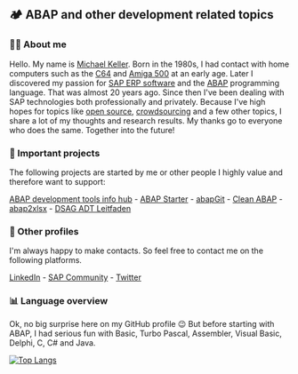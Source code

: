 ## 🏕️ ABAP and other development related topics

### :raising_hand_man: About me

Hello. My name is [Michael Keller](https://www.linkedin.com/in/michael-keller-abap-developer/). Born in the 1980s, I had contact with home computers such as the [C64](https://en.wikipedia.org/wiki/Commodore_64) and [Amiga 500](https://en.wikipedia.org/wiki/Amiga_500) at an early age. Later I discovered my passion for [SAP ERP software](https://en.wikipedia.org/wiki/SAP) and the [ABAP](https://en.wikipedia.org/wiki/ABAP) programming language. That was almost 20 years ago. Since then I've been dealing with SAP technologies both professionally and privately. Because I've high hopes for topics like [open source](https://en.wikipedia.org/wiki/Open_source), [crowdsourcing](https://en.wikipedia.org/wiki/Crowdsourcing) and a few other topics, I share a lot of my thoughts and research results. My thanks go to everyone who does the same. Together into the future!

### :pushpin: Important projects 

The following projects are started by me or other people I highly value and therefore want to support:

[ABAP development tools info hub](https://github.com/Keller-Michael/Eclipse_ADT_info_hub) - [ABAP Starter](https://github.com/Keller-Michael/ABAP_starter) - [abapGit](https://github.com/abapGit/abapGit) - [Clean ABAP](https://github.com/SAP/styleguides/blob/main/clean-abap/CleanABAP.md) - [abap2xlsx](https://github.com/abap2xlsx/abap2xlsx) - [DSAG ADT Leitfaden](https://1dsag.github.io/ADT-Leitfaden/)

### :link: Other profiles

I'm always happy to make contacts. So feel free to contact me on the following platforms.

[LinkedIn](https://www.linkedin.com/in/michael-keller-abap-developer/) - [SAP Community](https://profile.sap.com/profile/id9aaad6f005486fc219c51d653ce468eabe7e7a07b9448a444e077c8bc88f5ab2) - [Twitter](https://twitter.com/I_heart_ABAP)

### :bar_chart: Language overview

Ok, no big surprise here on my GitHub profile :wink: But before starting with ABAP, I had serious fun with Basic, Turbo Pascal, Assembler, Visual Basic, Delphi, C, C# and Java.

[![Top Langs](https://github-readme-stats.vercel.app/api/top-langs/?username=Keller-Michael&layout=compact)](https://github.com/anuraghazra/github-readme-stats)
